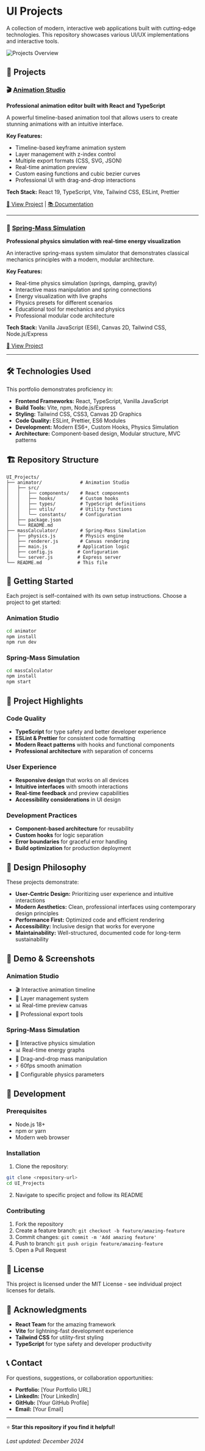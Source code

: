# UI Projects

A collection of modern, interactive web applications built with cutting-edge technologies. This repository showcases various UI/UX implementations and interactive tools.

![Projects Overview](https://via.placeholder.com/1200x400/3B82F6/FFFFFF?text=UI+Projects+Portfolio)

## 🚀 Projects

### 🎬 [Animation Studio](./animator/)

**Professional animation editor built with React and TypeScript**

A powerful timeline-based animation tool that allows users to create stunning animations with an intuitive interface.

**Key Features:**

- Timeline-based keyframe animation system
- Layer management with z-index control
- Multiple export formats (CSS, SVG, JSON)
- Real-time animation preview
- Custom easing functions and cubic bezier curves
- Professional UI with drag-and-drop interactions

**Tech Stack:** React 19, TypeScript, Vite, Tailwind CSS, ESLint, Prettier

[🔗 View Project](./animator/) | [📚 Documentation](./animator/README.md)

---

### 🧮 [Spring-Mass Simulation](./massCalculator/)

**Professional physics simulation with real-time energy visualization**

An interactive spring-mass system simulator that demonstrates classical mechanics principles with a modern, modular architecture.

**Key Features:**

- Real-time physics simulation (springs, damping, gravity)
- Interactive mass manipulation and spring connections
- Energy visualization with live graphs
- Physics presets for different scenarios
- Educational tool for mechanics and physics
- Professional modular code architecture

**Tech Stack:** Vanilla JavaScript (ES6), Canvas 2D, Tailwind CSS, Node.js/Express

[🔗 View Project](./massCalculator/)

---

## 🛠️ Technologies Used

This portfolio demonstrates proficiency in:

- **Frontend Frameworks:** React, TypeScript, Vanilla JavaScript
- **Build Tools:** Vite, npm, Node.js/Express
- **Styling:** Tailwind CSS, CSS3, Canvas 2D Graphics
- **Code Quality:** ESLint, Prettier, ES6 Modules
- **Development:** Modern ES6+, Custom Hooks, Physics Simulation
- **Architecture:** Component-based design, Modular structure, MVC patterns

## 🏗️ Repository Structure

```
UI_Projects/
├── animator/              # Animation Studio
│   ├── src/
│   │   ├── components/    # React components
│   │   ├── hooks/         # Custom hooks
│   │   ├── types/         # TypeScript definitions
│   │   ├── utils/         # Utility functions
│   │   └── constants/     # Configuration
│   ├── package.json
│   └── README.md
├── massCalculator/        # Spring-Mass Simulation
│   ├── physics.js         # Physics engine
│   ├── renderer.js        # Canvas rendering
│   ├── main.js           # Application logic
│   ├── config.js         # Configuration
│   └── server.js         # Express server
└── README.md             # This file
```

## 🚀 Getting Started

Each project is self-contained with its own setup instructions. Choose a project to get started:

### Animation Studio

```bash
cd animator
npm install
npm run dev
```

### Spring-Mass Simulation

```bash
cd massCalculator
npm install
npm start
```

## 🎯 Project Highlights

### Code Quality

- **TypeScript** for type safety and better developer experience
- **ESLint & Prettier** for consistent code formatting
- **Modern React patterns** with hooks and functional components
- **Professional architecture** with separation of concerns

### User Experience

- **Responsive design** that works on all devices
- **Intuitive interfaces** with smooth interactions
- **Real-time feedback** and preview capabilities
- **Accessibility considerations** in UI design

### Development Practices

- **Component-based architecture** for reusability
- **Custom hooks** for logic separation
- **Error boundaries** for graceful error handling
- **Build optimization** for production deployment

## 🎨 Design Philosophy

These projects demonstrate:

- **User-Centric Design:** Prioritizing user experience and intuitive interactions
- **Modern Aesthetics:** Clean, professional interfaces using contemporary design principles
- **Performance First:** Optimized code and efficient rendering
- **Accessibility:** Inclusive design that works for everyone
- **Maintainability:** Well-structured, documented code for long-term sustainability

## 📱 Demo & Screenshots

### Animation Studio

- 🎬 Interactive animation timeline
- 🎨 Layer management system
- 📊 Real-time preview canvas
- 🔧 Professional export tools

### Spring-Mass Simulation

- 🧮 Interactive physics simulation
- 📊 Real-time energy graphs
- 🎯 Drag-and-drop mass manipulation
- ⚡ 60fps smooth animation
- 🔧 Configurable physics parameters

## 🔧 Development

### Prerequisites

- Node.js 18+
- npm or yarn
- Modern web browser

### Installation

1. Clone the repository:

```bash
git clone <repository-url>
cd UI_Projects
```

2. Navigate to specific project and follow its README

### Contributing

1. Fork the repository
2. Create a feature branch: `git checkout -b feature/amazing-feature`
3. Commit changes: `git commit -m 'Add amazing feature'`
4. Push to branch: `git push origin feature/amazing-feature`
5. Open a Pull Request

## 📄 License

This project is licensed under the MIT License - see individual project licenses for details.

## 🙏 Acknowledgments

- **React Team** for the amazing framework
- **Vite** for lightning-fast development experience
- **Tailwind CSS** for utility-first styling
- **TypeScript** for type safety and developer productivity

## 📞 Contact

For questions, suggestions, or collaboration opportunities:

- **Portfolio:** [Your Portfolio URL]
- **LinkedIn:** [Your LinkedIn]
- **GitHub:** [Your GitHub Profile]
- **Email:** [Your Email]

---

⭐ **Star this repository if you find it helpful!**

_Last updated: December 2024_
